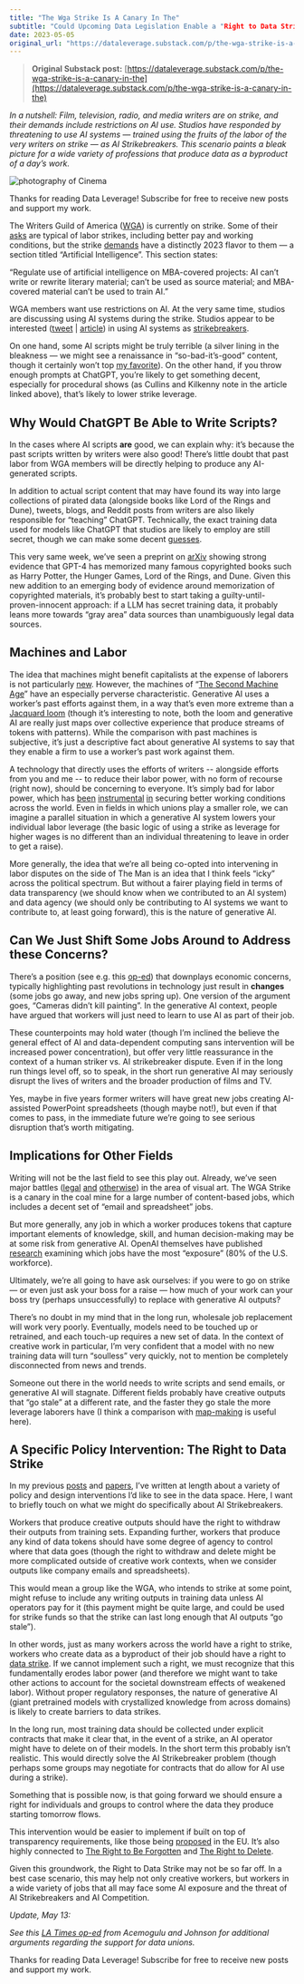 ```yaml
---
title: "The Wga Strike Is A Canary In The"
subtitle: "Could Upcoming Data Legislation Enable a "Right to Data Strike"?"
date: 2023-05-05
original_url: "https://dataleverage.substack.com/p/the-wga-strike-is-a-canary-in-the"
---
```


> **Original Substack post:** [https://dataleverage.substack.com/p/the-wga-strike-is-a-canary-in-the](https://dataleverage.substack.com/p/the-wga-strike-is-a-canary-in-the)

*In a nutshell: Film, television, radio, and media writers are on strike, and their demands include restrictions on AI use. Studios have responded by threatening to use AI systems — trained using the fruits of the labor of the very writers on strike — as AI Strikebreakers. This scenario paints a bleak picture for a wide variety of professions that produce data as a byproduct of a day’s work.*

![photography of Cinema](https://images.unsplash.com/photo-1536440136628-849c177e76a1?crop=entropy&cs=tinysrgb&fit=max&fm=jpg&ixid=MnwzMDAzMzh8MHwxfHNlYXJjaHw0fHxtb3ZpZXxlbnwwfHx8fDE2ODMzMDY0MDM&ixlib=rb-4.0.3&q=80&w=1080 "photography of Cinema")

Thanks for reading Data Leverage! Subscribe for free to receive new posts and support my work.

The Writers Guild of America ([WGA](https://en.wikipedia.org/wiki/Writers_Guild_of_America)) is currently on strike. Some of their [asks](https://www.wga.org/uploadedfiles/members/member_info/contract-2023/WGA_proposals.pdf) are typical of labor strikes, including better pay and working conditions, but the strike [demands](https://apnews.com/article/wga-writers-strike-demands-d403f5b4666f20e2ce3e379bcaef5f2a) have a distinctly 2023 flavor to them — a section titled “Artificial Intelligence”. This section states:

“Regulate use of artificial intelligence on MBA-covered projects: AI can’t write or rewrite literary material; can’t be used as source material; and MBA-covered material can’t be used to train AI.”

WGA members want use restrictions on AI. At the very same time, studios are discussing using AI systems during the strike. Studios appear to be interested ([tweet](https://twitter.com/katiekilkenny7/status/1653811340107194368) | [article](https://www.hollywoodreporter.com/business/business-news/writers-strike-ai-chatgpt-1235478681/)) in using AI systems as [strikebreakers](https://en.wikipedia.org/wiki/Strikebreaker).

On one hand, some AI scripts might be truly terrible (a silver lining in the bleakness — we might see a renaissance in “so-bad-it’s-good” content, though it certainly won’t top [my favorite](https://en.wikipedia.org/wiki/The_Room)). On the other hand, if you throw enough prompts at ChatGPT, you’re likely to get something decent, especially for procedural shows (as Cullins and Kilkenny note in the article linked above), that’s likely to lower strike leverage.

## Why Would ChatGPT Be Able to Write Scripts?

In the cases where AI scripts **are** good, we can explain why: it’s because the past scripts written by writers were also good! There’s little doubt that past labor from WGA members will be directly helping to produce any AI-generated scripts.

In addition to actual script content that may have found its way into large collections of pirated data (alongside books like Lord of the Rings and Dune), tweets, blogs, and Reddit posts from writers are also likely responsible for “teaching” ChatGPT. Technically, the exact training data used for models like ChatGPT that studios are likely to employ are still secret, though we can make some decent [guesses](https://dataleverage.substack.com/p/chatgpt-is-awesome-and-scary-you-deserve-credit).

This very same week, we’ve seen a preprint on [arXiv](https://arxiv.org/abs/2305.00118) showing strong evidence that GPT-4 has memorized many famous copyrighted books such as Harry Potter, the Hunger Games, Lord of the Rings, and Dune. Given this new addition to an emerging body of evidence around memorization of copyrighted materials, it’s probably best to start taking a guilty-until-proven-innocent approach: if a LLM has secret training data, it probably leans more towards “gray area” data sources than unambiguously legal data sources.

## Machines and Labor

The idea that machines might benefit capitalists at the expense of laborers is not particularly [new](https://socialist.net/marx-s-capital-chapters-15-the-machine/). However, the machines of “[The Second Machine Age](https://en.wikipedia.org/wiki/The_Second_Machine_Age)” have an especially perverse characteristic. Generative AI uses a worker’s past efforts against them, in a way that’s even more extreme than a [Jacquard loom](https://en.wikipedia.org/wiki/Jacquard_machine) (though it’s interesting to note, both the loom and generative AI are really just maps over collective experience that produce streams of tokens with patterns). While the comparison with past machines is subjective, it’s just a descriptive fact about generative AI systems to say that they enable a firm to use a worker’s past work against them.

A technology that directly uses the efforts of writers -- alongside efforts from you and me -- to reduce their labor power, with no form of recourse (right now), should be concerning to everyone. It’s simply bad for labor power, which has [been](https://www.historytoday.com/archive/head-head/what-have-strikes-achieved) [instrumental](https://www.history.com/news/strikes-labor-movement) [in](https://stacker.com/business-economy/30-victories-workers-rights-won-organized-labor-over-years) securing better working conditions across the world. Even in fields in which unions play a smaller role, we can imagine a parallel situation in which a generative AI system lowers your individual labor leverage (the basic logic of using a strike as leverage for higher wages is no different than an individual threatening to leave in order to get a raise).

More generally, the idea that we’re all being co-opted into intervening in labor disputes on the side of The Man is an idea that I think feels “icky” across the political spectrum. But without a fairer playing field in terms of data transparency (we should know when we contributed to an AI system) and data agency (we should only be contributing to AI systems we want to contribute to, at least going forward), this is the nature of generative AI.

## Can We Just Shift Some Jobs Around to Address these Concerns?

There’s a position (see e.g. this [op-ed](https://www.forbes.com/sites/benjaminwolff/2022/12/31/why-the-creative-economy-shouldnt-fear-generative-ai/?sh=5dae644d1fd5)) that downplays economic concerns, typically highlighting past revolutions in technology just result in **changes** (some jobs go away, and new jobs spring up). One version of the argument goes, “Cameras didn’t kill painting”. In the generative AI context, people have argued that workers will just need to learn to use AI as part of their job.

These counterpoints may hold water (though I’m inclined the believe the general effect of AI and data-dependent computing sans intervention will be increased power concentration), but offer very little reassurance in the context of a human striker vs. AI strikebreaker dispute. Even if in the long run things level off, so to speak, in the short run generative AI may seriously disrupt the lives of writers and the broader production of films and TV.

Yes, maybe in five years former writers will have great new jobs creating AI-assisted PowerPoint spreadsheets (though maybe not!), but even if that comes to pass, in the immediate future we’re going to see serious disruption that’s worth mitigating.

## Implications for Other Fields

Writing will not be the last field to see this play out. Already, we’ve seen major battles ([legal](https://www.theverge.com/2023/1/16/23557098/generative-ai-art-copyright-legal-lawsuit-stable-diffusion-midjourney-deviantart) [and](https://www.euronews.com/culture/2023/03/27/from-lawsuits-to-tech-hacks-heres-how-artists-are-fighting-back-against-ai-image-generatio) [otherwise](https://arstechnica.com/information-technology/2022/12/artstation-artists-stage-mass-protest-against-ai-generated-artwork/)) in the area of visual art. The WGA Strike is a canary in the coal mine for a large number of content-based jobs, which includes a decent set of “email and spreadsheet” jobs.

But more generally, any job in which a worker produces tokens that capture important elements of knowledge, skill, and human decision-making may be at some risk from generative AI. OpenAI themselves have published [research](https://openai.com/research/gpts-are-gpts) examining which jobs have the most “exposure” (80% of the U.S. workforce).

Ultimately, we’re all going to have ask ourselves: if you were to go on strike — or even just ask your boss for a raise — how much of your work can your boss try (perhaps unsuccessfully) to replace with generative AI outputs?

There’s no doubt in my mind that in the long run, wholesale job replacement will work very poorly. Eventually, models need to be touched up or retrained, and each touch-up requires a new set of data. In the context of creative work in particular, I’m very confident that a model with no new training data will turn “soulless” very quickly, not to mention be completely disconnected from news and trends.

Someone out there in the world needs to write scripts and send emails, or generative AI will stagnate. Different fields probably have creative outputs that “go stale” at a different rate, and the faster they go stale the more leverage laborers have (I think a comparison with [map-making](https://dataleverage.substack.com/p/ai-technologies-are-system-maps-and-you-are-a-cartographer) is useful here).

## A Specific Policy Intervention: The Right to Data Strike

In my previous [posts](https://dataleverage.substack.com/p/measuring-relative-ai-alignment-in-terms-of-data-pipelines) and [papers](http://www.nickmvincent.com/), I’ve written at length about a variety of policy and design interventions I’d like to see in the data space. Here, I want to briefly touch on what we might do specifically about AI Strikebreakers.

Workers that produce creative outputs should have the right to withdraw their outputs from training sets. Expanding further, workers that produce any kind of data tokens should have some degree of agency to control where that data goes (though the right to withdraw and delete might be more complicated outside of creative work contexts, when we consider outputs like company emails and spreadsheets).

This would mean a group like the WGA, who intends to strike at some point, might refuse to include any writing outputs in training data unless AI operators pay for it (this payment might be quite large, and could be used for strike funds so that the strike can last long enough that AI outputs “go stale”).

In other words, just as many workers across the world have a right to strike, workers who create data as a byproduct of their job should have a right to [data strike](https://dl.acm.org/doi/10.1145/3308558.3313742). If we cannot implement such a right, we must recognize that this fundamentally erodes labor power (and therefore we might want to take other actions to account for the societal downstream effects of weakened labor). Without proper regulatory responses, the nature of generative AI (giant pretrained models with crystallized knowledge from across domains) is likely to create barriers to data strikes.

In the long run, most training data should be collected under explicit contracts that make it clear that, in the event of a strike, an AI operator might have to delete on of their models. In the short term this probably isn’t realistic. This would directly solve the AI Strikebreaker problem (though perhaps some groups may negotiate for contracts that do allow for AI use during a strike).

Something that is possible now, is that going forward we should ensure a right for individuals and groups to control where the data they produce starting tomorrow flows.

This intervention would be easier to implement if built on top of transparency requirements, like those being [proposed](https://www.perkinscoie.com/en/news-insights/the-latest-on-the-eus-proposed-artificial-intelligence-act.html) in the EU. It’s also highly connected to [The Right to Be Forgotten](https://en.wikipedia.org/wiki/Right_to_be_forgotten) and [The Right to Delete](https://oag.ca.gov/privacy/ccpa).

Given this groundwork, the Right to Data Strike may not be so far off. In a best case scenario, this may help not only creative workers, but workers in a wide variety of jobs that all may face some AI exposure and the threat of AI Strikebreakers and AI Competition.

*Update, May 13:*

*See this [LA Times op-ed](https://www.latimes.com/opinion/story/2023-05-05/ai-writers-strike-worker-protections-entertainment) from Acemogulu and Johnson for additional arguments regarding the support for data unions.*

Thanks for reading Data Leverage! Subscribe for free to receive new posts and support my work.

